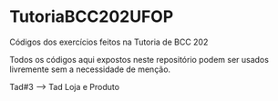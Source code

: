 # TutoriaBCC202UFOP
Códigos dos exercícios feitos na Tutoria de BCC 202

Todos os códigos aqui expostos neste repositório podem ser usados livremente sem a necessidade de menção.

Tad#3 --> Tad Loja e Produto
